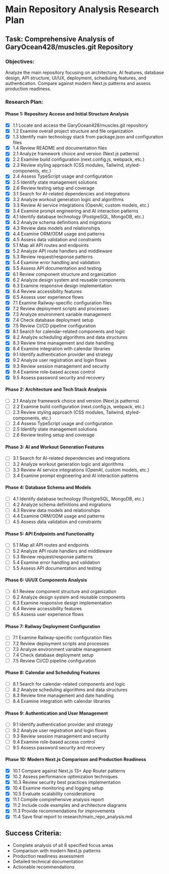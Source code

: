# Main Repository Analysis Research Plan

## Task: Comprehensive Analysis of GaryOcean428/muscles.git Repository

### Objectives:
Analyze the main repository focusing on architecture, AI features, database design, API structure, UI/UX, deployment, scheduling features, and authentication. Compare against modern Next.js patterns and assess production readiness.

### Research Plan:

#### Phase 1: Repository Access and Initial Structure Analysis
- [x] 1.1 Locate and access the GaryOcean428/muscles.git repository
- [x] 1.2 Examine overall project structure and file organization
- [x] 1.3 Identify main technology stack from package.json and configuration files
- [x] 1.4 Review README and documentation files
- [x] 2.1 Analyze framework choice and version (Next.js patterns)
- [x] 2.2 Examine build configuration (next.config.js, webpack, etc.)
- [x] 2.3 Review styling approach (CSS modules, Tailwind, styled-components, etc.)
- [x] 2.4 Assess TypeScript usage and configuration
- [x] 2.5 Identify state management solutions
- [x] 2.6 Review testing setup and coverage
- [x] 3.1 Search for AI-related dependencies and integrations
- [x] 3.2 Analyze workout generation logic and algorithms
- [x] 3.3 Review AI service integrations (OpenAI, custom models, etc.)
- [x] 3.4 Examine prompt engineering and AI interaction patterns
- [x] 4.1 Identify database technology (PostgreSQL, MongoDB, etc.)
- [x] 4.2 Analyze schema definitions and migrations
- [x] 4.3 Review data models and relationships
- [x] 4.4 Examine ORM/ODM usage and patterns
- [x] 4.5 Assess data validation and constraints
- [x] 5.1 Map all API routes and endpoints
- [x] 5.2 Analyze API route handlers and middleware
- [x] 5.3 Review request/response patterns
- [x] 5.4 Examine error handling and validation
- [x] 5.5 Assess API documentation and testing
- [x] 6.1 Review component structure and organization
- [x] 6.2 Analyze design system and reusable components
- [x] 6.3 Examine responsive design implementation
- [x] 6.4 Review accessibility features
- [x] 6.5 Assess user experience flows
- [x] 7.1 Examine Railway-specific configuration files
- [x] 7.2 Review deployment scripts and processes
- [x] 7.3 Analyze environment variable management
- [x] 7.4 Check database deployment setup
- [x] 7.5 Review CI/CD pipeline configuration
- [x] 8.1 Search for calendar-related components and logic
- [x] 8.2 Analyze scheduling algorithms and data structures
- [x] 8.3 Review time management and date handling
- [x] 8.4 Examine integration with calendar libraries
- [x] 9.1 Identify authentication provider and strategy
- [x] 9.2 Analyze user registration and login flows
- [x] 9.3 Review session management and security
- [x] 9.4 Examine role-based access control
- [x] 9.5 Assess password security and recovery

#### Phase 2: Architecture and Tech Stack Analysis
- [ ] 2.1 Analyze framework choice and version (Next.js patterns)
- [ ] 2.2 Examine build configuration (next.config.js, webpack, etc.)
- [ ] 2.3 Review styling approach (CSS modules, Tailwind, styled-components, etc.)
- [ ] 2.4 Assess TypeScript usage and configuration
- [ ] 2.5 Identify state management solutions
- [ ] 2.6 Review testing setup and coverage

#### Phase 3: AI and Workout Generation Features
- [ ] 3.1 Search for AI-related dependencies and integrations
- [ ] 3.2 Analyze workout generation logic and algorithms
- [ ] 3.3 Review AI service integrations (OpenAI, custom models, etc.)
- [ ] 3.4 Examine prompt engineering and AI interaction patterns

#### Phase 4: Database Schema and Models
- [ ] 4.1 Identify database technology (PostgreSQL, MongoDB, etc.)
- [ ] 4.2 Analyze schema definitions and migrations
- [ ] 4.3 Review data models and relationships
- [ ] 4.4 Examine ORM/ODM usage and patterns
- [ ] 4.5 Assess data validation and constraints

#### Phase 5: API Endpoints and Functionality
- [ ] 5.1 Map all API routes and endpoints
- [ ] 5.2 Analyze API route handlers and middleware
- [ ] 5.3 Review request/response patterns
- [ ] 5.4 Examine error handling and validation
- [ ] 5.5 Assess API documentation and testing

#### Phase 6: UI/UX Components Analysis
- [ ] 6.1 Review component structure and organization
- [ ] 6.2 Analyze design system and reusable components
- [ ] 6.3 Examine responsive design implementation
- [ ] 6.4 Review accessibility features
- [ ] 6.5 Assess user experience flows

#### Phase 7: Railway Deployment Configuration
- [ ] 7.1 Examine Railway-specific configuration files
- [ ] 7.2 Review deployment scripts and processes
- [ ] 7.3 Analyze environment variable management
- [ ] 7.4 Check database deployment setup
- [ ] 7.5 Review CI/CD pipeline configuration

#### Phase 8: Calendar and Scheduling Features
- [ ] 8.1 Search for calendar-related components and logic
- [ ] 8.2 Analyze scheduling algorithms and data structures
- [ ] 8.3 Review time management and date handling
- [ ] 8.4 Examine integration with calendar libraries

#### Phase 9: Authentication and User Management
- [ ] 9.1 Identify authentication provider and strategy
- [ ] 9.2 Analyze user registration and login flows
- [ ] 9.3 Review session management and security
- [ ] 9.4 Examine role-based access control
- [ ] 9.5 Assess password security and recovery

#### Phase 10: Modern Next.js Comparison and Production Readiness
- [x] 10.1 Compare against Next.js 13+ App Router patterns
- [x] 10.2 Assess performance optimization techniques
- [x] 10.3 Review security best practices implementation
- [x] 10.4 Examine monitoring and logging setup
- [x] 10.5 Evaluate scalability considerations
- [x] 11.1 Compile comprehensive analysis report
- [x] 11.2 Include code examples and architecture diagrams
- [x] 11.3 Provide recommendations for improvements
- [x] 11.4 Save final report to research/main_repo_analysis.md

## Success Criteria:
- Complete analysis of all 8 specified focus areas
- Comparison with modern Next.js patterns
- Production readiness assessment
- Detailed technical documentation
- Actionable recommendations